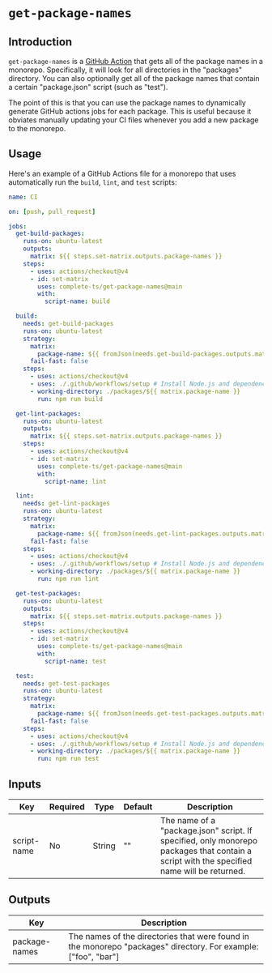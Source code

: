 # `get-package-names`

## Introduction

`get-package-names` is a [GitHub Action](https://docs.github.com/en/actions) that gets all of the package names in a monorepo. Specifically, it will look for all directories in the "packages" directory. You can also optionally get all of the package names that contain a certain "package.json" script (such as "test").

The point of this is that you can use the package names to dynamically generate GitHub actions jobs for each package. This is useful because it obviates manually updating your CI files whenever you add a new package to the monorepo.

## Usage

Here's an example of a GitHub Actions file for a monorepo that uses automatically run the `build`, `lint`, and `test` scripts:

```yml
name: CI

on: [push, pull_request]

jobs:
  get-build-packages:
    runs-on: ubuntu-latest
    outputs:
      matrix: ${{ steps.set-matrix.outputs.package-names }}
    steps:
      - uses: actions/checkout@v4
      - id: set-matrix
        uses: complete-ts/get-package-names@main
        with:
          script-name: build

  build:
    needs: get-build-packages
    runs-on: ubuntu-latest
    strategy:
      matrix:
        package-name: ${{ fromJson(needs.get-build-packages.outputs.matrix) }}
      fail-fast: false
    steps:
      - uses: actions/checkout@v4
      - uses: ./.github/workflows/setup # Install Node.js and dependencies
      - working-directory: ./packages/${{ matrix.package-name }}
        run: npm run build

  get-lint-packages:
    runs-on: ubuntu-latest
    outputs:
      matrix: ${{ steps.set-matrix.outputs.package-names }}
    steps:
      - uses: actions/checkout@v4
      - id: set-matrix
        uses: complete-ts/get-package-names@main
        with:
          script-name: lint

  lint:
    needs: get-lint-packages
    runs-on: ubuntu-latest
    strategy:
      matrix:
        package-name: ${{ fromJson(needs.get-lint-packages.outputs.matrix) }}
      fail-fast: false
    steps:
      - uses: actions/checkout@v4
      - uses: ./.github/workflows/setup # Install Node.js and dependencies
      - working-directory: ./packages/${{ matrix.package-name }}
        run: npm run lint

  get-test-packages:
    runs-on: ubuntu-latest
    outputs:
      matrix: ${{ steps.set-matrix.outputs.package-names }}
    steps:
      - uses: actions/checkout@v4
      - id: set-matrix
        uses: complete-ts/get-package-names@main
        with:
          script-name: test

  test:
    needs: get-test-packages
    runs-on: ubuntu-latest
    strategy:
      matrix:
        package-name: ${{ fromJson(needs.get-test-packages.outputs.matrix) }}
      fail-fast: false
    steps:
      - uses: actions/checkout@v4
      - uses: ./.github/workflows/setup # Install Node.js and dependencies
      - working-directory: ./packages/${{ matrix.package-name }}
        run: npm run test
```

## Inputs

| Key         | Required | Type   | Default | Description                                                                                                                               |
| ----------- | -------- | ------ | ------- | ----------------------------------------------------------------------------------------------------------------------------------------- |
| script-name | No       | String | ""      | The name of a "package.json" script. If specified, only monorepo packages that contain a script with the specified name will be returned. |

## Outputs

| Key           | Description                                                                                                    |
| ------------- | -------------------------------------------------------------------------------------------------------------- |
| package-names | The names of the directories that were found in the monorepo "packages" directory. For example: ["foo", "bar"] |
